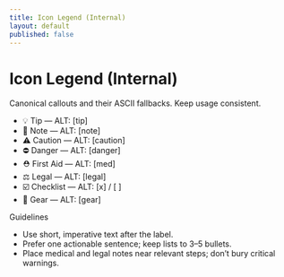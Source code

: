 ```yaml
---
title: Icon Legend (Internal)
layout: default
published: false
---
```


# Icon Legend (Internal)

Canonical callouts and their ASCII fallbacks. Keep usage consistent.

- 💡 Tip — ALT: [tip]
- 📝 Note — ALT: [note]
- ⚠️ Caution — ALT: [caution]
- ⛔ Danger — ALT: [danger]
- ⛑️ First Aid — ALT: [med]
- ⚖️ Legal — ALT: [legal]
- ☑️ Checklist — ALT: [x] / [ ]
- 🧰 Gear — ALT: [gear]

Guidelines
- Use short, imperative text after the label.
- Prefer one actionable sentence; keep lists to 3–5 bullets.
- Place medical and legal notes near relevant steps; don’t bury critical warnings.

